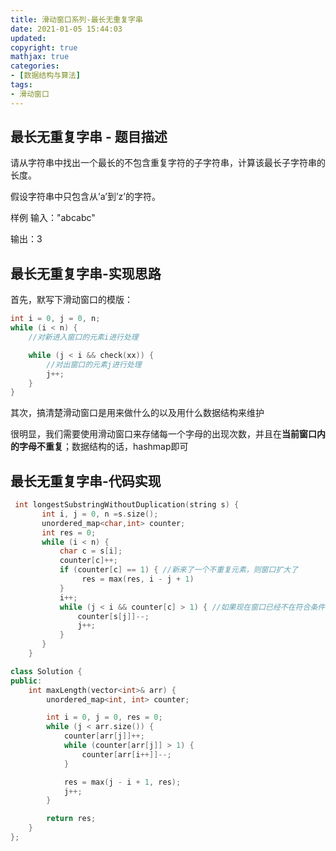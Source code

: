 ```yaml
---
title: 滑动窗口系列-最长无重复字串
date: 2021-01-05 15:44:03
updated:
copyright: true
mathjax: true
categories:
- [数据结构与算法]
tags: 
- 滑动窗口
---
```


## 最长无重复字串 - 题目描述

请从字符串中找出一个最长的不包含重复字符的子字符串，计算该最长子字符串的长度。

假设字符串中只包含从’a’到’z’的字符。

样例
输入："abcabc"

输出：3

## 最长无重复字串-实现思路

首先，默写下滑动窗口的模版：

```cpp
int i = 0, j = 0, n;
while (i < n) {
    //对新进入窗口的元素i进行处理

    while (j < i && check(xx)) {
        //对出窗口的元素j进行处理
        j++;
    }
}
```

其次，搞清楚滑动窗口是用来做什么的以及用什么数据结构来维护

很明显，我们需要使用滑动窗口来存储每一个字母的出现次数，并且在**当前窗口内的字母不重复**；数据结构的话，hashmap即可

## 最长无重复字串-代码实现

```cpp
 int longestSubstringWithoutDuplication(string s) {
       int i, j = 0, n =s.size();
       unordered_map<char,int> counter;
       int res = 0;
       while (i < n) {
           char c = s[i];
           counter[c]++;
           if (counter[c] == 1) { //新来了一个不重复元素，则窗口扩大了
                res = max(res, i - j + 1)
           }
           i++;
           while (j < i && counter[c] > 1) { //如果现在窗口已经不在符合条件，则一直往前移动left，直到窗口重新满足
               counter[s[j]]--;
               j++;
           }
       }
    }
```

```cpp
class Solution {
public:
    int maxLength(vector<int>& arr) {
        unordered_map<int, int> counter;

        int i = 0, j = 0, res = 0;
        while (j < arr.size()) {
            counter[arr[j]]++;
            while (counter[arr[j]] > 1) {
                counter[arr[i++]]--;
            }

            res = max(j - i + 1, res);
            j++;
        }

        return res;
    }
};
```
